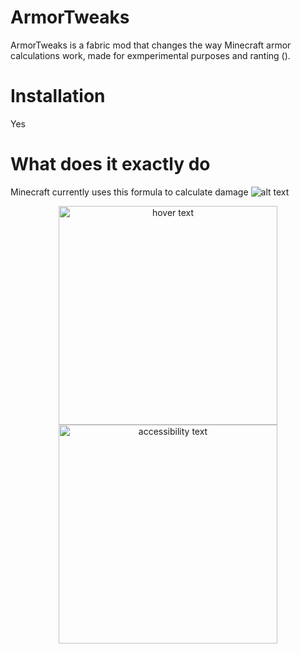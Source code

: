 # ArmorTweaks

ArmorTweaks is a fabric mod that changes the way Minecraft armor calculations work, made for exmperimental purposes and ranting ().

# Installation

Yes

# What does it exactly do

Minecraft currently uses this formula to calculate damage
![alt text](https://i.imgur.com/Y6ie9Dx.png)
<p align="center">
  <img src="https://i.imgur.com/Y6ie9Dx.png" width="350" title="hover text">
  <img src="https://i.imgur.com/Y6ie9Dx.png" width="350" alt="accessibility text">
</p>
